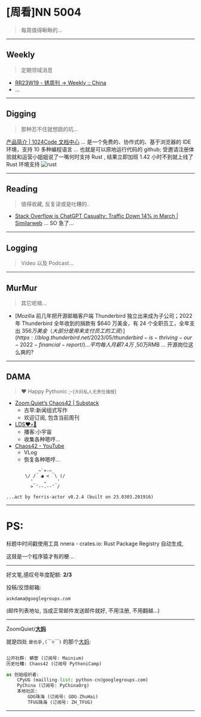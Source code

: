 # [周看]NN 5004
> 每周值得瞅瞅的...

-----------------------------------------
## Weekly
> 定期领域消息

- [RR23W19 - 锈周刊 -> Weekly :: China<Rustaceans>](https://weekly.rs.101.so/2023/RR23W19.html#ps)
- ...

-----------------------------------------
## Digging
> 那种忍不住就想跳的坑...

[产品简介 | 1024Code 文档中心](https://docs.1024code.com/) ... 是一个免费的、协作式的、基于浏览器的 IDE 环境，支持 10 多种编程语言 ... 也就是可以原地运行代码的 github; 受邀请注册体验就和运营小姐姐说了一嘴何时支持 Rust , 结果立即加班 1.42 小时不到就上线了 Rust 环境支持
![rust](https://ipic.zoomquiet.top/2023-05-14-zshot%202023-05-14%2020.26.01.jpg)


-----------------------------------------
## Reading
> 值得收藏, 反复读或是吐糟的..

- [Stack Overflow is ChatGPT Casualty: Traffic Down 14% in March | Similarweb](https://www.similarweb.com/amp/blog/insights/ai-news/stack-overflow-chatgpt/) ... SO 急了...



-----------------------------------------
## Logging
> Video 以及 Podcast...


-----------------------------------------
## MurMur
> 其它呢喃...

- [Mozilla 前几年把开源邮箱客户端 Thunderbird 独立出来成为子公司；2022 年 Thunderbird 全年收到的捐款有 $640 万美金，有 24 个全职员工，全年支出 $356 万美金（大部分是用来支付员工的工资）](https://blog.thunderbird.net/2023/05/thunderbird-is-thriving-our-2022-financial-report/) ... 平均每人月薪 7.4万$ ,50万RMB ... 开源岗位这么爽的?

-----------------------------------------
## DAMA
> ❤️ Happy Pythonic ;-(`大妈私人无责任播报`)



- [Zoom\.Quiet’s Chaos42 \| Substack](https://zoomquiet.substack.com/)
    + 古早:新闻组式写作
    + 欢迎订阅, 包含当前周刊
- [LDS❤️💀🤖](LDS42.PODCAST.XYZ)
    + 播客:小宇宙
    + 收集各种嗯哼...
- [Chaos42 - YouTube](https://www.youtube.com/watch?v=fPQ6piLqMXE&list=PLToFpvpg6EgRo6naYOp-BX4So-DxOCne8&index=1)
    + VLog
    + 恢复各种嗯哼...







```
           _~`+-~_
       \/ /  ◕ <  \ (/
         '_   ⌄   _'
         > '--.--' /

...act by ferris-actor v0.2.4 (built on 23.0303.201916)
```


-----------------------------------------
# PS:

标题中时间戳使用工具 nnera - crates.io: Rust Package Registry 自动生成,

这叕是一个程序猿才有的梗...


-------------

好文笔,感叹号年度配额: **2/3**

投稿/反馈邮箱:

    askdama@googlegroups.com

(邮件列表地址, 
当成正常邮件发送邮件就好, 不用注册, 不用翻越...)


-------------

ZoomQuiet/**[大妈](https://mp.weixin.qq.com/s/N5TuRRbF558D4Q90XdDA7g)**

就是四处 `是也乎,(￣▽￣)` 的那个[大妈](https://mp.weixin.qq.com/s/N5TuRRbF558D4Q90XdDA7g):



```python

公开社群: 蟒营 (订阅号: Mainium)
历史吐糟: Chaos42 (订阅号 PythoniCamp)

as 创始组织者:
    CPyUG (mailling-list: python-cn@googlegroups.com)
    PyChina (订阅号: PyChinaOrg)
    本地社区: 
        GDG珠海 (订阅号: GDG-ZhuHai)
        TFUG珠海 (订阅号: ZH_TFUG)
```

-------------





